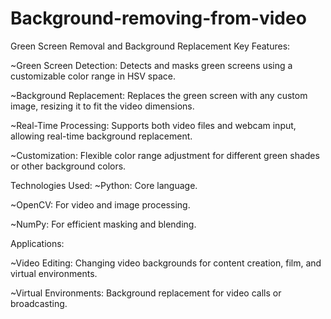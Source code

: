 # Background-removing-from-video
Green Screen Removal and Background Replacement
Key Features:

~Green Screen Detection: Detects and masks green screens using a customizable color range in HSV space.

~Background Replacement: Replaces the green screen with any custom image, resizing it to fit the video dimensions.

~Real-Time Processing: Supports both video files and webcam input, allowing real-time background replacement.

~Customization: Flexible color range adjustment for different green shades or other background colors.

Technologies Used:
~Python: Core language.

~OpenCV: For video and image processing.

~NumPy: For efficient masking and blending.

Applications:

~Video Editing: Changing video backgrounds for content creation, film, and virtual environments.

~Virtual Environments: Background replacement for video calls or broadcasting.

